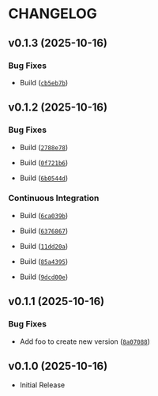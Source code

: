 # CHANGELOG

<!-- version list -->

## v0.1.3 (2025-10-16)

### Bug Fixes

- Build
  ([`cb5eb7b`](https://github.com/FrankHennige/htmx-components/commit/cb5eb7bed56626318edf290addd7ff829e4a2a6f))


## v0.1.2 (2025-10-16)

### Bug Fixes

- Build
  ([`2788e78`](https://github.com/FrankHennige/htmx-components/commit/2788e7840259da9038310c13b344279008bfd000))

- Build
  ([`0f721b6`](https://github.com/FrankHennige/htmx-components/commit/0f721b6d75bd53fa1c9c8ac4b0f3e947b78edcee))

- Build
  ([`6b0544d`](https://github.com/FrankHennige/htmx-components/commit/6b0544de8fdd8a38d0554f1102a496f765cfc500))

### Continuous Integration

- Build
  ([`6ca039b`](https://github.com/FrankHennige/htmx-components/commit/6ca039bfad8c16fd3267d87e242a4eb460958828))

- Build
  ([`6376867`](https://github.com/FrankHennige/htmx-components/commit/63768672bd06cdea19bb6126f0a62a66c9680260))

- Build
  ([`11dd20a`](https://github.com/FrankHennige/htmx-components/commit/11dd20ae9729e22198fd3536c0cd82e0c09c5749))

- Build
  ([`85a4395`](https://github.com/FrankHennige/htmx-components/commit/85a43956687fbcf440ba25c5d984a788ccbea1ea))

- Build
  ([`9dcd00e`](https://github.com/FrankHennige/htmx-components/commit/9dcd00e011d084848c8d2a2cd10d29f950f678c6))


## v0.1.1 (2025-10-16)

### Bug Fixes

- Add foo to create new version
  ([`8a07088`](https://github.com/FrankHennige/htmx-components/commit/8a07088cc38e3a4f544ed796df7929a675a84397))


## v0.1.0 (2025-10-16)

- Initial Release
